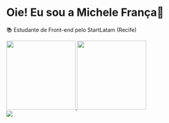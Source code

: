 # Oie! Eu sou a Michele França🥰
📚 Estudante de Front-end  pelo StartLatam (Recife)
  <div>
  <a href="https://github.com/miihfranca">
  <img height = "180em" src = "https://github-readme-stats.vercel.app/api?username=miihfranca&show_icons=true&theme=dark&include_all_commits=true&count_private=true" />
  <img height = "180em" src = "https://github-readme-stats.vercel.app/api/top-langs/?username=miihfranca&layout=compact&langs_count=16&theme=dark" />
<div>
  <a href = "mailto: michelefdf@gmail.com"> <img src = "https://img.shields.io/badge/-Gmail-%23333?style=for-the-badge&logo=gmail&logoColor=white" target = "_ blank"></a>
         
  </div>





